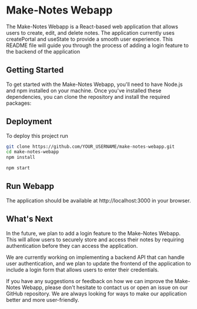 
# Make-Notes Webapp

The Make-Notes Webapp is a React-based web application that allows users to create, edit, and delete notes. The application currently uses createPortal and useState to provide a smooth user experience. This README file will guide you through the process of adding a login feature to the backend of the application

## Getting Started

To get started with the Make-Notes Webapp, you'll need to have Node.js and npm installed on your machine. Once you've installed these dependencies, you can clone the repository and install the required packages:


## Deployment

To deploy this project run

```bash
git clone https://github.com/YOUR_USERNAME/make-notes-webapp.git
cd make-notes-webapp
npm install
```
```bash
npm start
```


## Run Webapp
The application should be available at http://localhost:3000 in your browser.

## What's Next
In the future, we plan to add a login feature to the Make-Notes Webapp. This will allow users to securely store and access their notes by requiring authentication before they can access the application.

We are currently working on implementing a backend API that can handle user authentication, and we plan to update the frontend of the application to include a login form that allows users to enter their credentials.

If you have any suggestions or feedback on how we can improve the Make-Notes Webapp, please don't hesitate to contact us or open an issue on our GitHub repository. We are always looking for ways to make our application better and more user-friendly.